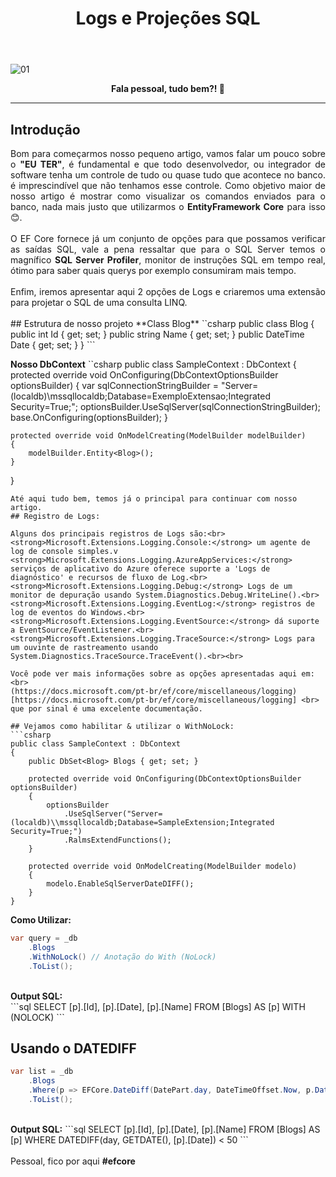 ﻿---
title: "Logs e Projeções SQL"
comments: true
excerpt_separator: "Ler mais"
categories:
  - Dica
toc: true
toc_label: "Começando"
---

![01]({{site.url}}{{site.baseurl}}/assets/images/efcoretopo.jpg)

<center><strong>Fala pessoal, tudo bem?! 💚</strong></center>
<hr>

## Introdução
<div style="text-align: justify;">
Bom para começarmos nosso pequeno artigo, vamos falar um pouco sobre o <strong>"EU TER"</strong>, é fundamental e que todo desenvolvedor, ou integrador de software tenha 
um controle de tudo ou quase tudo que acontece no banco. é imprescindível que não tenhamos esse controle. Como objetivo maior de nosso artigo é mostrar como visualizar os comandos enviados para o banco, nada mais justo que utilizarmos o <strong>EntityFramework Core</strong> para isso 😊.
<br><br>
O EF Core fornece já um conjunto de opções para que possamos verificar as saídas SQL, vale a pena ressaltar que para o SQL Server temos o magnífico <strong>SQL Server Profiler</strong>, monitor de instruções SQL em tempo real, ótimo para saber quais querys por exemplo consumiram mais tempo.
<br><br>
Enfim, iremos apresentar aqui 2 opções de Logs e criaremos uma extensão para projetar o SQL de uma consulta LINQ.
 
</div>
<br>
## Estrutura de nosso projeto
**Class Blog**
``csharp
public class Blog
{
    public int Id { get; set; }
    public string Name { get; set; }
    public DateTime Date { get; set; } 
}
```

**Nosso DbContext**
``csharp
public class SampleContext : DbContext
{ 
    protected override void OnConfiguring(DbContextOptionsBuilder optionsBuilder)
    {
        var sqlConnectionStringBuilder = "Server=(localdb)\\mssqllocaldb;Database=ExemploExtensao;Integrated Security=True;"; 
        optionsBuilder.UseSqlServer(sqlConnectionStringBuilder); 
        base.OnConfiguring(optionsBuilder);
    }

    protected override void OnModelCreating(ModelBuilder modelBuilder)
    {
        modelBuilder.Entity<Blog>();
    }
}
```
Até aqui tudo bem, temos já o principal para continuar com nosso artigo.
## Registro de Logs:

Alguns dos principais registros de Logs são:<br>
<strong>Microsoft.Extensions.Logging.Console:</strong> um agente de log de console simples.v
<strong>Microsoft.Extensions.Logging.AzureAppServices:</strong> serviços de aplicativo do Azure oferece suporte a 'Logs de diagnóstico' e recursos de fluxo de Log.<br>
<strong>Microsoft.Extensions.Logging.Debug:</strong> Logs de um monitor de depuração usando System.Diagnostics.Debug.WriteLine().<br>
<strong>Microsoft.Extensions.Logging.EventLog:</strong> registros de log de eventos do Windows.<br>
<strong>Microsoft.Extensions.Logging.EventSource:</strong> dá suporte a EventSource/EventListener.<br>
<strong>Microsoft.Extensions.Logging.TraceSource:</strong> Logs para um ouvinte de rastreamento usando System.Diagnostics.TraceSource.TraceEvent().<br><br>

Você pode ver mais informações sobre as opções apresentadas aqui em:<br>
(https://docs.microsoft.com/pt-br/ef/core/miscellaneous/logging)[https://docs.microsoft.com/pt-br/ef/core/miscellaneous/logging] <br>
que por sinal é uma excelente documentação.

## Vejamos como habilitar & utilizar o WithNoLock:
```csharp
public class SampleContext : DbContext
{
    public DbSet<Blog> Blogs { get; set; }

    protected override void OnConfiguring(DbContextOptionsBuilder optionsBuilder)
    {
        optionsBuilder
            .UseSqlServer("Server=(localdb)\\mssqllocaldb;Database=SampleExtension;Integrated Security=True;")
            .RalmsExtendFunctions();
    }

    protected override void OnModelCreating(ModelBuilder modelo)
    {
        modelo.EnableSqlServerDateDIFF();
    }
}
```
<strong>Como Utilizar:</strong>
```csharp
var query = _db
    .Blogs
    .WithNoLock() // Anotação do With (NoLock)
    .ToList();  
```
<br>
<strong>Output SQL:</strong>
<br>
```sql
SELECT [p].[Id], [p].[Date], [p].[Name]
FROM [Blogs] AS [p] WITH (NOLOCK)  
``` 

## Usando o DATEDIFF
```csharp
var list = _db
    .Blogs
    .Where(p => EFCore.DateDiff(DatePart.day, DateTimeOffset.Now, p.Date) < 50) 
    .ToList();
```
<br>
<strong>Output SQL:</strong>
```sql
SELECT [p].[Id], [p].[Date], [p].[Name]
FROM [Blogs] AS [p]
WHERE DATEDIFF(day, GETDATE(), [p].[Date]) < 50
```   
<br><br>
Pessoal, fico por aqui <strong>#efcore</strong>

